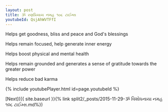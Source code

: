 ```yaml
---
layout: post
title: ૐ રણપ્રિયાય નમહ ૧૦૮ ટાઈમ્સ
youtubeId: QsjAhWVTFfI
---
```

 
 
Helps get goodness, bliss and peace and God's blessings
 
Helps remain focused, help generate inner energy 
 
Helps boost physical and mental health 
 
Helps remain grounded and generates a sense of gratitude towards the greater power 
 
Helps reduce bad karma
 
 
 
 


{% include youtubePlayer.html id=page.youtubeId %}
 
[Next]({{ site.baseurl }}{% link  split2/_posts/2015-11-29-ૐ વિશોધનાયા નમહ ૧૦૮ ટાઈમ્સ.md%})
 
